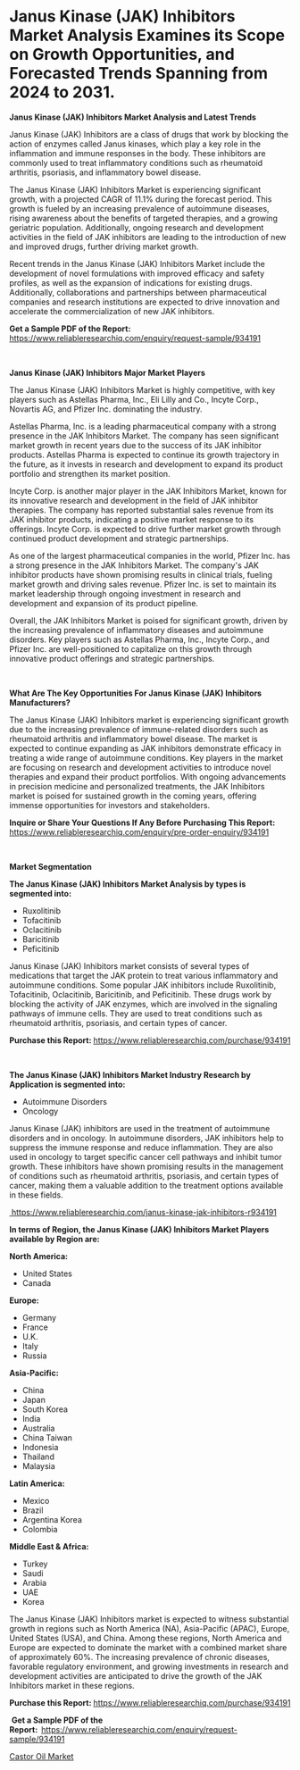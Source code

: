 <p><h1>Janus Kinase (JAK) Inhibitors Market Analysis Examines its Scope on Growth Opportunities, and Forecasted Trends Spanning from 2024 to 2031.</h1></p><p><strong>Janus Kinase (JAK) Inhibitors Market Analysis and Latest Trends</strong></p>
<p><p>Janus Kinase (JAK) Inhibitors are a class of drugs that work by blocking the action of enzymes called Janus kinases, which play a key role in the inflammation and immune responses in the body. These inhibitors are commonly used to treat inflammatory conditions such as rheumatoid arthritis, psoriasis, and inflammatory bowel disease.</p><p>The Janus Kinase (JAK) Inhibitors Market is experiencing significant growth, with a projected CAGR of 11.1% during the forecast period. This growth is fueled by an increasing prevalence of autoimmune diseases, rising awareness about the benefits of targeted therapies, and a growing geriatric population. Additionally, ongoing research and development activities in the field of JAK inhibitors are leading to the introduction of new and improved drugs, further driving market growth.</p><p>Recent trends in the Janus Kinase (JAK) Inhibitors Market include the development of novel formulations with improved efficacy and safety profiles, as well as the expansion of indications for existing drugs. Additionally, collaborations and partnerships between pharmaceutical companies and research institutions are expected to drive innovation and accelerate the commercialization of new JAK inhibitors.</p></p>
<p><strong>Get a Sample PDF of the Report:&nbsp;</strong> <a href="https://www.reliableresearchiq.com/enquiry/request-sample/934191">https://www.reliableresearchiq.com/enquiry/request-sample/934191</a></p>
<p>&nbsp;</p>
<p><strong>Janus Kinase (JAK) Inhibitors Major Market Players</strong></p>
<p><p>The Janus Kinase (JAK) Inhibitors Market is highly competitive, with key players such as Astellas Pharma, Inc., Eli Lilly and Co., Incyte Corp., Novartis AG, and Pfizer Inc. dominating the industry. </p><p>Astellas Pharma, Inc. is a leading pharmaceutical company with a strong presence in the JAK Inhibitors Market. The company has seen significant market growth in recent years due to the success of its JAK inhibitor products. Astellas Pharma is expected to continue its growth trajectory in the future, as it invests in research and development to expand its product portfolio and strengthen its market position.</p><p>Incyte Corp. is another major player in the JAK Inhibitors Market, known for its innovative research and development in the field of JAK inhibitor therapies. The company has reported substantial sales revenue from its JAK inhibitor products, indicating a positive market response to its offerings. Incyte Corp. is expected to drive further market growth through continued product development and strategic partnerships.</p><p>As one of the largest pharmaceutical companies in the world, Pfizer Inc. has a strong presence in the JAK Inhibitors Market. The company's JAK inhibitor products have shown promising results in clinical trials, fueling market growth and driving sales revenue. Pfizer Inc. is set to maintain its market leadership through ongoing investment in research and development and expansion of its product pipeline.</p><p>Overall, the JAK Inhibitors Market is poised for significant growth, driven by the increasing prevalence of inflammatory diseases and autoimmune disorders. Key players such as Astellas Pharma, Inc., Incyte Corp., and Pfizer Inc. are well-positioned to capitalize on this growth through innovative product offerings and strategic partnerships.</p></p>
<p>&nbsp;</p>
<p><strong>What Are The Key Opportunities For Janus Kinase (JAK) Inhibitors Manufacturers?</strong></p>
<p><p>The Janus Kinase (JAK) Inhibitors market is experiencing significant growth due to the increasing prevalence of immune-related disorders such as rheumatoid arthritis and inflammatory bowel disease. The market is expected to continue expanding as JAK inhibitors demonstrate efficacy in treating a wide range of autoimmune conditions. Key players in the market are focusing on research and development activities to introduce novel therapies and expand their product portfolios. With ongoing advancements in precision medicine and personalized treatments, the JAK Inhibitors market is poised for sustained growth in the coming years, offering immense opportunities for investors and stakeholders.</p></p>
<p><strong>Inquire or Share Your Questions If Any Before Purchasing This Report:</strong> <a href="https://www.reliableresearchiq.com/enquiry/pre-order-enquiry/934191">https://www.reliableresearchiq.com/enquiry/pre-order-enquiry/934191</a></p>
<p>&nbsp;</p>
<p><strong>Market Segmentation</strong></p>
<p><strong>The Janus Kinase (JAK) Inhibitors Market Analysis by types is segmented into:</strong></p>
<p><ul><li>Ruxolitinib</li><li>Tofacitinib</li><li>Oclacitinib</li><li>Baricitinib</li><li>Peficitinib</li></ul></p>
<p><p>Janus Kinase (JAK) Inhibitors market consists of several types of medications that target the JAK protein to treat various inflammatory and autoimmune conditions. Some popular JAK inhibitors include Ruxolitinib, Tofacitinib, Oclacitinib, Baricitinib, and Peficitinib. These drugs work by blocking the activity of JAK enzymes, which are involved in the signaling pathways of immune cells. They are used to treat conditions such as rheumatoid arthritis, psoriasis, and certain types of cancer.</p></p>
<p><strong>Purchase this Report:&nbsp;</strong><a href="https://www.reliableresearchiq.com/purchase/934191">https://www.reliableresearchiq.com/purchase/934191</a></p>
<p>&nbsp;</p>
<p><strong>The Janus Kinase (JAK) Inhibitors Market Industry Research by Application is segmented into:</strong></p>
<p><ul><li>Autoimmune Disorders</li><li>Oncology</li></ul></p>
<p><p>Janus Kinase (JAK) inhibitors are used in the treatment of autoimmune disorders and in oncology. In autoimmune disorders, JAK inhibitors help to suppress the immune response and reduce inflammation. They are also used in oncology to target specific cancer cell pathways and inhibit tumor growth. These inhibitors have shown promising results in the management of conditions such as rheumatoid arthritis, psoriasis, and certain types of cancer, making them a valuable addition to the treatment options available in these fields.</p></p>
<p><a href="https://www.reliableresearchiq.com/janus-kinase-jak-inhibitors-r934191">&nbsp;https://www.reliableresearchiq.com/janus-kinase-jak-inhibitors-r934191</a></p>
<p><strong>In terms of Region, the Janus Kinase (JAK) Inhibitors Market Players available by Region are:</strong></p>
<p>
    <p> <strong> North America: </strong>
        <ul>
            <li>United States</li>
            <li>Canada</li>
        </ul>
        </p> 
    <p> <strong> Europe: </strong>
        <ul>
            <li>Germany</li>
            <li>France</li>
            <li>U.K.</li>
            <li>Italy</li>
            <li>Russia</li>
        </ul>
        </p> 
    <p> <strong> Asia-Pacific: </strong>
        <ul>
            <li>China</li>
            <li>Japan</li>
            <li>South Korea</li>
            <li>India</li>
            <li>Australia</li>
            <li>China Taiwan</li>
            <li>Indonesia</li>
            <li>Thailand</li>
            <li>Malaysia</li>
        </ul>
        </p> 
    <p> <strong> Latin America: </strong>
        <ul>
            <li>Mexico</li>
            <li>Brazil</li>
            <li>Argentina Korea</li>
            <li>Colombia</li>
        </ul>
        </p> 
    <p> <strong> Middle East & Africa: </strong>
        <ul>
            <li>Turkey</li>
            <li>Saudi</li>
            <li>Arabia</li>
            <li>UAE</li>
            <li>Korea</li>
        </ul>
    </p>
    </p>
<p><p>The Janus Kinase (JAK) Inhibitors market is expected to witness substantial growth in regions such as North America (NA), Asia-Pacific (APAC), Europe, United States (USA), and China. Among these regions, North America and Europe are expected to dominate the market with a combined market share of approximately 60%. The increasing prevalence of chronic diseases, favorable regulatory environment, and growing investments in research and development activities are anticipated to drive the growth of the JAK Inhibitors market in these regions.</p></p>
<p><strong>Purchase this Report: </strong><a href="https://www.reliableresearchiq.com/purchase/934191">https://www.reliableresearchiq.com/purchase/934191</a></p>
<p>&nbsp;<strong>Get a Sample PDF of the Report:&nbsp;&nbsp;</strong><a href="https://www.reliableresearchiq.com/enquiry/request-sample/934191">https://www.reliableresearchiq.com/enquiry/request-sample/934191</a></p>
<p><strong></strong></p>
<p><p><a href="https://github.com/gulaimolin/Market-Research-Report-List-6/blob/main/castor-oil-market.md">Castor Oil Market</a></p></p>